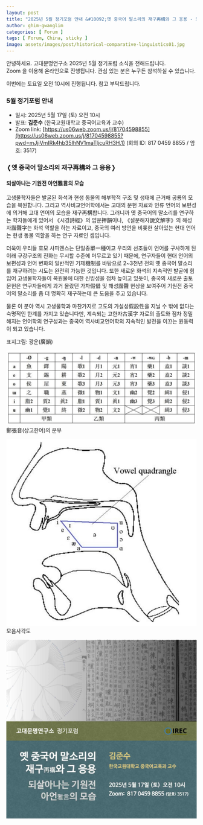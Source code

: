 ```yaml
---
layout: post
title: "2025년 5월 정기포럼 안내 &#10092;옛 중국어 말소리의 재구再構와 그 응용 - 되살아나는 기원전 아언雅言의 모습&#10093;"
author: ghim-gwanglim
categories: [ Forum ]
tags: [ Forum, China, sticky ]
image: assets/images/post/historical-comparative-linguistics01.jpg
---
```


안녕하세요. 고대문명연구소 2025년 5월 정기포럼 소식을 전해드립니다.<br> 
Zoom 을 이용해 온라인으로 진행됩니다. 관심 있는 분은 누구든 참석하실 수 있습니다.

이번에는 토요일 오전 10시에 진행됩니다. 참고 부탁드립니다. 


### 5월 정기포럼 안내

- 일시: 2025년 5월 17일 (토) 오전 10시
- 발표: __김준수__ (한국교원대학교 중국어교육과 교수)
- Zoom link: [https://us06web.zoom.us/j/81704598855](https://us06web.zoom.us/j/81704598855?pwd=mJjiVmIRk4hb35IhNV1maTljcuRH3H.1)
  (회의 ID: 817 0459 8855 / 암호: 3517)


### &#10092;옛 중국어 말소리의 재구再構와 그 응용&#10093;
#### 되살아나는 기원전 아언雅言의 모습 

고생물학자들은 발굴된 화석과 현생 동물의 해부학적 구조 및 생태에 근거해 공룡의 모습을 복원합니다. 그리고 역사비교언어학에서는 고대의 문헌 자료와 인류 언어의 보편성에 의거해 고대 언어의 모습을 재구再構합니다. 그러니까 옛 중국어의 말소리를 연구하는 학자들에게 있어서 《시경詩經》의 압운押韻이나, 《설문해자說文解字》의 해성자諧聲字는 화석 역할을 하는 자료이고, 중국의 여러 방언을 비롯한 살아있는 현대 언어는 현생 동물 역할을 하는 연구 자료인 셈입니다. 

더욱이 우리들 호모 사피엔스는 단일종單一種이고 우리의 선조들이 언어를 구사하게 된 이래 구강구조의 진화는 무시할 수준에 머무르고 있기 때문에, 연구자들이 현대 언어의 보편성과 언어 변화의 일반적인 기제機制를 바탕으로 2~3천년 전의 옛 중국어 말소리를 재구하려는 시도는 완전히 가능한 것입니다. 또한 새로운 화석의 지속적인 발굴에 힘입어 고생물학자들이 복원물에 대한 신빙성을 점차 높이고 있듯이, 중국의 새로운 출토문헌은 연구자들에게 과거 몰랐던 가차假借 및 해성諧聲 현상을 보여주어 기원전 중국어의 말소리를 좀 더 명확히 재구하는데 큰 도움을 주고 있습니다. 

물론 이 분야 역시 고생물학과 마찬가지로 고도의 가설성假設性을 지닐 수 밖에 없다는 숙명적인 한계를 가지고 있습니다만, 계속되는 고한자古漢字 자료의 출토와 점차 정밀해지는 언어학의 연구성과는 중국어 역사비교언어학의 지속적인 발전을 이끄는 원동력이 되고 있습니다.
<br>

<span class="text-muted">표지그림: 광운(廣韻)</span>
<br>

![](/assets/images/post/historical-comparative-linguistics02.jpg)
<span class="text-muted">鄭張音(상고한어)의 운부</span>
<br>

![](/assets/images/post/historical-comparative-linguistics03.jpg)
<span class="text-muted">모음사각도</span>
<br>

![](/assets/images/post/irec-seminar-poster-2025-05.jpg)
